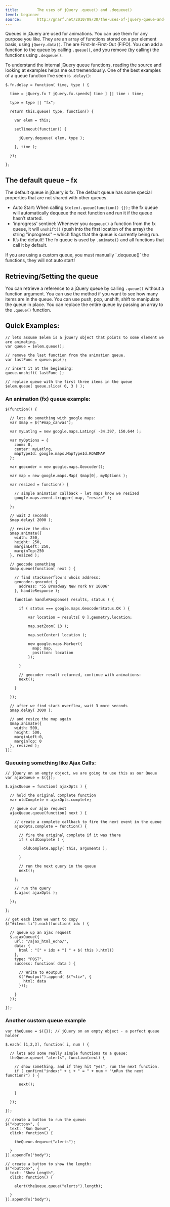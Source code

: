 ```yaml
---
title:        The uses of jQuery .queue() and .dequeue()
level: beginner
source:       http://gnarf.net/2010/09/30/the-uses-of-jquery-queue-and-dequeue/
---
```


Queues in jQuery are used for animations. You can use them for any purpose you
like. They are an array of functions stored on a per element basis, using
`jQuery.data()`. The are First-In-First-Out (FIFO). You can add a function to the
queue by calling `.queue()`, and you remove (by calling) the functions using
`.dequeue()`.

To understand the internal jQuery queue functions, reading the source and
looking at examples helps me out tremendously. One of the best examples of a
queue function I’ve seen is `.delay()`:

```
$.fn.delay = function( time, type ) {

  time = jQuery.fx ? jQuery.fx.speeds[ time ] || time : time;

  type = type || "fx";

  return this.queue( type, function() {

    var elem = this;

    setTimeout(function() {

      jQuery.dequeue( elem, type );

    }, time );

  });

};
```

## The default queue – fx

The default queue in jQuery is fx. The default queue has some special
properties that are not shared with other queues.

- Auto Start: When calling `$(elem).queue(function() {});` the fx queue will
  automatically dequeue the next function and run it if the queue hasn’t
  started.
- ‘inprogress’ sentinel: Whenever you `dequeue()` a function from the fx queue,
  it will `unshift()` (push into the first location of the array) the string
  "inprogress" – which flags that the queue is currently being run.
- It’s the default! The fx queue is used by `.animate()` and all functions that
  call it by default.

<div class="note">
If you are using a custom queue, you must manually `.dequeue()` the functions, they will not auto start!
</div>

## Retrieving/Setting the queue

You can retrieve a reference to a jQuery queue by calling `.queue()` without a
function argument. You can use the method if you want to see how many items are
in the queue. You can use push, pop, unshift, shift to manipulate the queue in
place. You can replace the entire queue by passing an array to the `.queue()`
function.

## Quick Examples:

```
// lets assume $elem is a jQuery object that points to some element we are animating.
var queue = $elem.queue();

// remove the last function from the animation queue.
var lastFunc = queue.pop();

// insert it at the beginning:
queue.unshift( lastFunc );

// replace queue with the first three items in the queue
$elem.queue( queue.slice( 0, 3 ) );
```

### An animation (fx) queue example:

```
$(function() {

  // lets do something with google maps:
  var $map = $("#map_canvas");

  var myLatlng = new google.maps.LatLng( -34.397, 150.644 );

  var myOptions = {
    zoom: 8,
    center: myLatlng,
    mapTypeId: google.maps.MapTypeId.ROADMAP
  };

  var geocoder = new google.maps.Geocoder();

  var map = new google.maps.Map( $map[0], myOptions );

  var resized = function() {

    // simple animation callback - let maps know we resized
    google.maps.event.trigger( map, "resize" );

  };

  // wait 2 seconds
  $map.delay( 2000 );

  // resize the div:
  $map.animate({
    width: 250,
    height: 250,
    marginLeft: 250,
    marginTop:250
  }, resized );

  // geocode something
  $map.queue(function( next ) {

    // find stackoverflow's whois address:
    geocoder.geocode( {
      address: "55 Broadway New York NY 10006"
    }, handleResponse );

    function handleResponse( results, status ) {

      if ( status === google.maps.GeocoderStatus.OK ) {

          var location = results[ 0 ].geometry.location;

          map.setZoom( 13 );

          map.setCenter( location );

          new google.maps.Marker({
            map: map,
            position: location
          });

      }

      // geocoder result returned, continue with animations:
      next();

    }

  });

  // after we find stack overflow, wait 3 more seconds
  $map.delay( 3000 );

  // and resize the map again
  $map.animate({
    width: 500,
    height: 500,
    marginLeft:0,
    marginTop: 0
  }, resized );
});
```

### Queueing something like Ajax Calls:

```
// jQuery on an empty object, we are going to use this as our Queue
var ajaxQueue = $({});

$.ajaxQueue = function( ajaxOpts ) {

  // hold the original complete function
  var oldComplete = ajaxOpts.complete;

  // queue our ajax request
  ajaxQueue.queue(function( next ) {

    // create a complete callback to fire the next event in the queue
    ajaxOpts.complete = function() {

      // fire the original complete if it was there
      if ( oldComplete ) {

        oldComplete.apply( this, arguments );

      }

      // run the next query in the queue
      next();

    };

    // run the query
    $.ajax( ajaxOpts );

  });

};

// get each item we want to copy
$("#items li").each(function( idx ) {

  // queue up an ajax request
  $.ajaxQueue({
    url: "/ajax_html_echo/",
    data: {
      html : "[" + idx + "] " + $( this ).html()
    },
    type: "POST",
    success: function( data ) {

      // Write to #output
      $("#output").append( $("<li>", {
        html: data
      }));

    }
  });

});
```

### Another custom queue example

```
var theQueue = $({}); // jQuery on an empty object - a perfect queue holder

$.each( [1,2,3], function( i, num ) {

  // lets add some really simple functions to a queue:
  theQueue.queue( "alerts", function(next) {

    // show something, and if they hit "yes", run the next function.
    if ( confirm("index:" + i + " = " + num + "\nRun the next function?") ) {

      next();

    }

  });

});

// create a button to run the queue:
$("<button>", {
  text: "Run Queue",
  click: function() {

    theQueue.dequeue("alerts");

  }
}).appendTo("body");

// create a button to show the length:
$("<button>", {
  text: "Show Length",
  click: function() {

    alert(theQueue.queue("alerts").length);

  }
}).appendTo("body");
```
